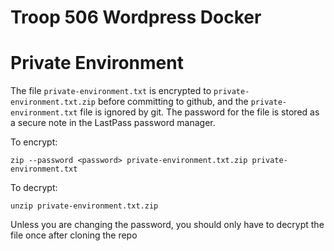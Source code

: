 # Troop 506 Wordpress Docker


# Private Environment

The file ``private-environment.txt`` is encrypted to ``private-environment.txt.zip`` before committing to github, and the ``private-environment.txt`` file is ignored by git. The password for the file is stored as a secure note in the LastPass password manager. 

To encrypt:

    zip --password <password> private-environment.txt.zip private-environment.txt
    
To decrypt:

    unzip private-environment.txt.zip
    
Unless you are changing the password, you should only have to decrypt the file once after cloning the repo
